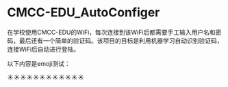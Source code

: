 # CMCC-EDU_AutoConfiger
在学校使用CMCC-EDU的WiFi，每次连接到该WiFi后都需要手工输入用户名和密码，最后还有一个简单的验证码。该项目的目标是利用机器学习自动识别验证码，连接WiFi后自动进行登陆。

以下内容是emoji测试：

:sunny::sunny::sunny::sunny::sunny::sunny::sunny::sunny::sunny::sunny::sunny::sunny: